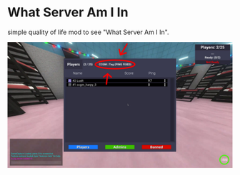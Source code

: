 # What Server Am I In

simple quality of life mod to see "What Server Am I In".

![wow](https://raw.githubusercontent.com/LualtOfficial/wsaii/master/images/wow.png)